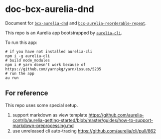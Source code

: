# doc-bcx-aurelia-dnd

Document for [`bcx-aurelia-dnd`](https://github.com/buttonwoodcx/bcx-aurelia-dnd) and [`bcx-aurelia-reorderable-repeat`](https://github.com/buttonwoodcx/bcx-aurelia-reorderable-repeat).

This repo is an Aurelia app bootstrapped by [`aurelia-cli`](https://github.com/aurelia/cli).

To run this app:
```shell
# if you have not installed aurelia-cli
npm i -g aurelia-cli
# build node_modules
npm i # yarn doesn't work because of https://github.com/yarnpkg/yarn/issues/5235
# run the app
au run
```

## For reference

This repo uses some special setup.

1. support markdown as view template https://github.com/aurelia-contrib/aurelia-getting-started/blob/master/guides/how-to-support-markdown-preprocessing.md
2. use unreleased cli auto-tracing https://github.com/aurelia/cli/pull/862
